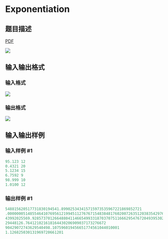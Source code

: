 # Exponentiation

## 题目描述

[problemUrl]: https://uva.onlinejudge.org/index.php?option=com_onlinejudge&Itemid=8&category=9&page=show_problem&problem=689

[PDF](https://uva.onlinejudge.org/external/7/p748.pdf)

![](https://cdn.luogu.com.cn/upload/vjudge_pic/UVA748/28b832462e7097fae35e595c2fd2d87277ba0e1e.png)

## 输入输出格式

### 输入格式

![](https://cdn.luogu.com.cn/upload/vjudge_pic/UVA748/052c896fe865e392065b05266196fb216f9ec1e2.png)

### 输出格式

![](https://cdn.luogu.com.cn/upload/vjudge_pic/UVA748/f95c22d5b7a73d4cd6b595766e2599123248b84b.png)

## 输入输出样例

### 输入样例 #1

```cpp
95.123 12
0.4321 20
5.1234 15
6.7592 9
98.999 10
1.0100 12
```


### 输出样例 #1

```cpp
548815620517731830194541.899025343415715973535967221869852721
.00000005148554641076956121994511276767154838481760200726351203835429763013462401
43992025569.928573701266488041146654993318703707511666295476720493953024
29448126.764121021618164430206909037173276672
90429072743629540498.107596019456651774561044010001
1.126825030131969720661201
```


